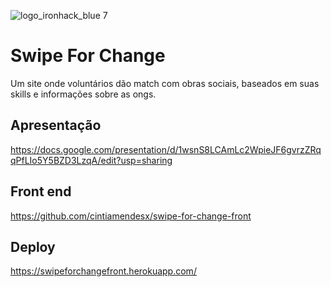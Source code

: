 ![logo_ironhack_blue 7]([[https://user-images.githubusercontent.com/23629340/40541063-a07a0a8a-601a-11e8-91b5-2f13e4e6b441.png](https://res.cloudinary.com/swipeforchange/image/upload/v1656145489/axds_ctjkv5.png)](https://res.cloudinary.com/swipeforchange/image/upload/v1656145489/axds_ctjkv5.png))

# Swipe For Change

Um site onde voluntários dão match 
com obras sociais, baseados em suas skills e informações sobre as ongs.


## Apresentação
https://docs.google.com/presentation/d/1wsnS8LCAmLc2WpieJF6gvrzZRqqPfLIo5Y5BZD3LzqA/edit?usp=sharing

## Front end
https://github.com/cintiamendesx/swipe-for-change-front

## Deploy
https://swipeforchangefront.herokuapp.com/
